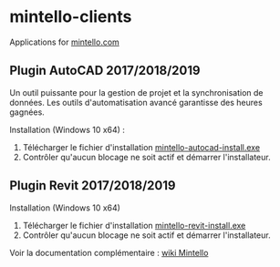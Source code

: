 # mintello-clients
Applications for [mintello.com](https://mintello.com)



## Plugin AutoCAD 2017/2018/2019
Un outil puissante pour la gestion de projet et la synchronisation de données. Les outils d'automatisation avancé garantisse des heures gagnées.

Installation (Windows 10 x64) : 
1) Télécharger le fichier d'installation [mintello-autocad-install.exe](https://github.com/platform5/mintello-clients/raw/master/setup/mintello-autocad-install.exe)
2) Contrôler qu'aucun blocage ne soit actif et démarrer l'installateur.



## Plugin Revit 2017/2018/2019

Installation (Windows 10 x64)
1) Télécharger le fichier d'installation [mintello-revit-install.exe](https://github.com/platform5/mintello-clients/raw/master/setup/mintello-revit-install.exe)
2) Contrôler qu'aucun blocage ne soit actif et démarrer l'installateur.


Voir la documentation complémentaire : [wiki Mintello](https://github.com/platform5/mintello-clients/wiki)
